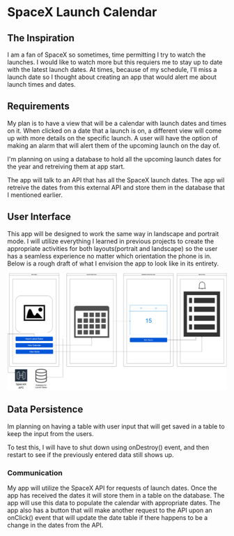 # SpaceX Launch Calendar

## The Inspiration 
I am a fan of SpaceX so sometimes, time permitting I try to watch the launches. I would like to watch more but this requiers me to stay up to date with the latest launch dates. At times, because of my schedule, I'll miss a launch date so I thought about creating an app that would alert me about launch times and dates. 

## Requirements
My plan is to have a view that will be a calendar with launch dates and times on it. When clicked on a date that a launch is on, a different view will come up with more details on the specific launch. A user will have the option of making an alarm that will alert them of the upcoming launch on the day of. 

I'm planning on using a database to hold all the upcoming launch dates for the year and retreiving them at app start. 

The app will talk to an API that has all the SpaceX launch dates. The app wil retreive the dates from this external API and store them in the database that I mentioned earlier. 

## User Interface

This app will be designed to work the same way in landscape and portrait mode. I will utilize everything I learned in previous projects to create the appropriate activities for both layouts(portrait and landscape) so the user has a seamless experience no matter which orientation the phone is in. Below is a rough draft of what I envision the app to look like in its entirety. 

![Alt text](space_x.jpg?raw=true "space_x")

## Data Persistence
Im planning on having a table with user input that will get saved in a table to keep the input from the users.
    
To test this, I will have to shut down using onDestroy() event, and then restart to see if the previously entered data still shows up.

    

### Communication

My app will utilize the SpaceX API for requests of launch dates. Once the app has received the dates it will store them in a table on the database. The app will use this data to populate the calendar with appropriate dates. The app also has a button that will make another request to the API upon an onClick() event that will update the date table if there happens to be a change in the dates from the API. 
